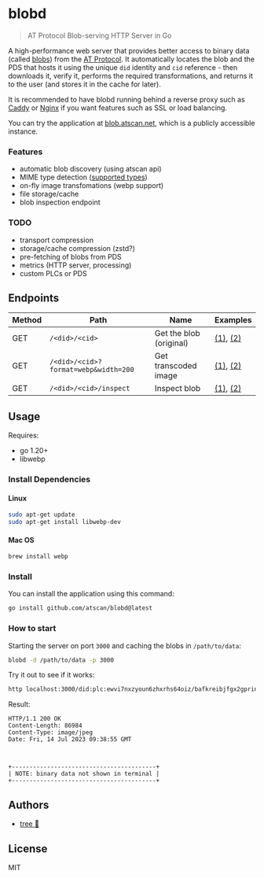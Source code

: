 # blobd

> AT Protocol Blob-serving HTTP Server in Go

A high-performance web server that provides better access to binary data (called
[blobs](https://atproto.com/specs/data-model#blob-type)) from the
[AT Protocol](https://atproto.com/). It automatically locates the blob and the
PDS that hosts it using the unique `did` identity and `cid` reference - then
downloads it, verify it, performs the required transformations, and returns it
to the user (and stores it in the cache for later).

It is recommended to have blobd running behind a reverse proxy such as
[Caddy](https://caddyserver.com/) or [Nginx](https://www.nginx.com/) if you want
features such as SSL or load balancing.

You can try the application at [blob.atscan.net](https://blob.atscan.net/did:plc:z72i7hdynmk6r22z27h6tvur/bafkreic5kmqlhrhbfnh2bx6fsetvkra4noqja5ngsnnadrvubd6jcoc3ae), which is a publicly accessible instance.

### Features

- automatic blob discovery (using atscan api)
- MIME type detection ([supported types](https://github.com/gabriel-vasile/mimetype/blob/master/supported_mimes.md))
- on-fly image transfomations (webp support)
- file storage/cache
- blob inspection endpoint

### TODO

- transport compression
- storage/cache compression (zstd?)
- pre-fetching of blobs from PDS
- metrics (HTTP server, processing)
- custom PLCs or PDS

## Endpoints

| Method | Path         | Name         | Examples |
| ------ | ------------ | ------------ | -------- |
| GET    | `/<did>/<cid>` | Get the blob (original) | [(1)](https://blob.atscan.net/did:plc:z72i7hdynmk6r22z27h6tvur/bafkreic5kmqlhrhbfnh2bx6fsetvkra4noqja5ngsnnadrvubd6jcoc3ae), [(2)](https://blob.atscan.net/did:plc:ewvi7nxzyoun6zhxrhs64oiz/bafkreibjfgx2gprinfvicegelk5kosd6y2frmqpqzwqkg7usac74l3t2v4) |
| GET    | `/<did>/<cid>?format=webp&width=200` | Get transcoded image | [(1)](https://blob.atscan.net/did:plc:z72i7hdynmk6r22z27h6tvur/bafkreic5kmqlhrhbfnh2bx6fsetvkra4noqja5ngsnnadrvubd6jcoc3ae?format=webp&width=200), [(2)](https://blob.atscan.net/did:plc:ewvi7nxzyoun6zhxrhs64oiz/bafkreibjfgx2gprinfvicegelk5kosd6y2frmqpqzwqkg7usac74l3t2v4?format=webp&width=200) |
| GET    | `/<did>/<cid>/inspect` | Inspect blob | [(1)](https://blob.atscan.net/did:plc:z72i7hdynmk6r22z27h6tvur/bafkreic5kmqlhrhbfnh2bx6fsetvkra4noqja5ngsnnadrvubd6jcoc3ae/inspect), [(2)](https://blob.atscan.net/did:plc:ewvi7nxzyoun6zhxrhs64oiz/bafkreibjfgx2gprinfvicegelk5kosd6y2frmqpqzwqkg7usac74l3t2v4/inspect) |

## Usage

Requires:

- go 1.20+
- libwebp

### Install Dependencies

#### Linux
```bash
sudo apt-get update
sudo apt-get install libwebp-dev
```
#### Mac OS
```bash
brew install webp
```

### Install

You can install the application using this command:

```bash
go install github.com/atscan/blobd@latest
```

### How to start

Starting the server on port `3000` and caching the blobs in `/path/to/data`:

```bash
blobd -d /path/to/data -p 3000
```

Try it out to see if it works:

```bash
http localhost:3000/did:plc:ewvi7nxzyoun6zhxrhs64oiz/bafkreibjfgx2gprinfvicegelk5kosd6y2frmqpqzwqkg7usac74l3t2v4
```

Result:

```httpie
HTTP/1.1 200 OK
Content-Length: 86984
Content-Type: image/jpeg
Date: Fri, 14 Jul 2023 09:38:55 GMT



+-----------------------------------------+
| NOTE: binary data not shown in terminal |
+-----------------------------------------+
```

## Authors

- [tree 🌴](https://bsky.app/profile/did:plc:524tuhdhh3m7li5gycdn6boe)

## License

MIT
